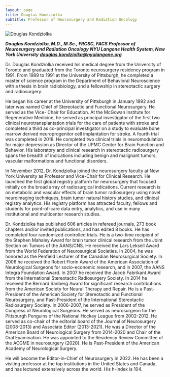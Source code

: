 ```yaml
---
layout: page
title: Douglas Kondziolka
subtitle: Professor of Neurosurgery and Radiation Oncology
---
```


![Douglas Kondziolka](https://nyumets.org/assets/img/Kondziolka_2021_Neurosurgery.jpg "DK")

***Douglas Kondziolka, M.D., M.Sc., FRCSC, FACS***
***Professor of Neurosurgery and Radiation Oncology***
***NYU Langone Health System, New York University***
***douglas.kondziolka@nyulangone.org***
 
Dr. Douglas Kondziolka received his medical degree from the University of Toronto and graduated from the Toronto neurosurgery residency program in 1991. From 1989 to 1991 at the University of Pittsburgh, he completed a master of science program in the Department of Behavioral Neuroscience with a thesis in brain radiobiology, and a fellowship in stereotactic surgery and radiosurgery. 
 
He began his career at the University of Pittsburgh in January 1992 and later was named Chief of Stereotactic and Functional Neurosurgery.  He served as the Vice- Chair for Education.  At the McGowan Institute for Regenerative Medicine, he  served as principal investigator of the first two clinical neurotransplantation trials for the care of patients with stroke and completed a third as co-principal investigator on a study to evaluate bone marrow derived neuroprogenitor cell implantation for stroke.  A fourth trial was completed in 2018. He completed two clinical trials in neuromodulation for major depression as Director of  the UPMC Center for Brain Function and Behavior.  His laboratory and clinical research in stereotactic radiosurgery spans the breadth of indications including benign and malignant tumors, vascular malformations and functional disorders. 
 
In November 2012, Dr. Kondziolka joined the neurosurgery faculty at New York University as Professor and Vice-Chair for Clinical Research. He launched the first global registry platform for neurosurgery that focused initially on the broad array of radiosurgical indications.  Current research is on metabolic and vascular effects of brain tumor radiosurgery using novel neuroimaging techniques, brain tumor natural history studies, and clinical registry analytics.  His registry platform has attracted faculty, fellows and students for point-of-care data entry, analytics, and use in many institutional and multicenter research studies.
 
Dr. Kondziolka has published 606 articles in refereed journals, 273 book chapters and/or invited publications, and has edited 8 books.   He has completed four randomized controlled trials.  He is a two-time recipient of the Stephen Mahaley Award for brain tumor clinical research from the Joint Section on Tumors of the AANS/CNS.  He received the Lars Leksell Award from the World Federation of Neurosurgical Societies. In 2004, he was honored as the Penfield Lecturer of the Canadian Neurosurgical Society.  In 2006 he received the Robert Florin Award of the American Association of Neurological Surgeons for socio-economic research, and in 2007, the AANS Integra Foundation Award.  In 2007 he received the Jacob Fabrikant Award from the International Stereotactic Radiosurgery Society.  In 2014 he received the Bernard Sanberg Award for significant research contributions from the American Society for Neural Therapy and Repair. He is a Past-President of the American Society for Stereotactic and Functional Neurosurgery, and Past-President of the International Stereotactic Radiosurgery Society.  In 2006-2007, he served as President of the Congress of Neurological Surgeons. He served as neurosurgeon for the Pittsburgh Penguins of the National Hockey League from 2002-2012.  He served as co-chair of the editorial board of the Journal of Neurosurgery (2008-2013) and Associate Editor (2013-2021). He was a Director of the American Board of Neurological Surgery from 2014-2020 and Chair of the Oral Examination.  He was appointed to the Residency Review Committee of the ACGME in neurosurgery (2020). He is Past-President of the American Academy of Neurological Surgery.
 
He will become the Editor-in-Chief of Neurosurgery in 2022.  He has been a visiting professor at the top institutions in the United States and Canada, and has lectured extensively across the world.  His h-index is 104.